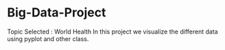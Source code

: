 # Big-Data-Project
Topic Selected : World Health
In this project we visualize the different data using pyplot and other class.
